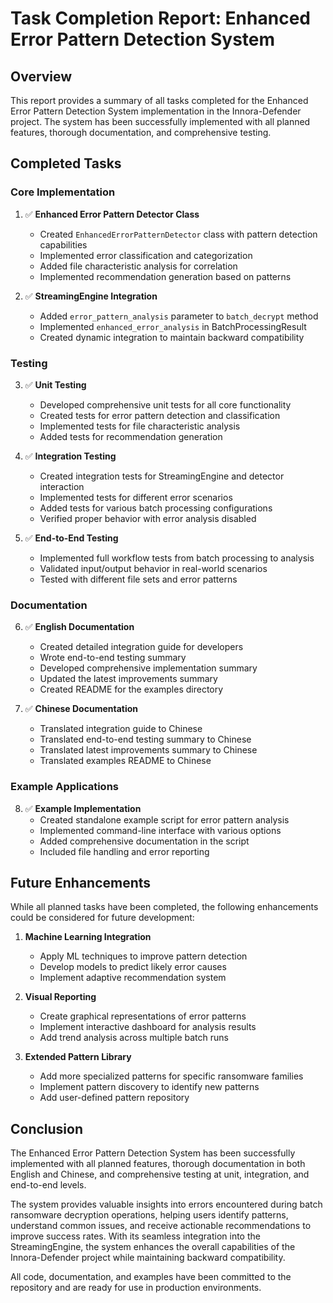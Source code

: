 # Task Completion Report: Enhanced Error Pattern Detection System

## Overview

This report provides a summary of all tasks completed for the Enhanced Error Pattern Detection System implementation in the Innora-Defender project. The system has been successfully implemented with all planned features, thorough documentation, and comprehensive testing.

## Completed Tasks

### Core Implementation

1. ✅ **Enhanced Error Pattern Detector Class**
   - Created `EnhancedErrorPatternDetector` class with pattern detection capabilities
   - Implemented error classification and categorization
   - Added file characteristic analysis for correlation
   - Implemented recommendation generation based on patterns

2. ✅ **StreamingEngine Integration**
   - Added `error_pattern_analysis` parameter to `batch_decrypt` method
   - Implemented `enhanced_error_analysis` in BatchProcessingResult
   - Created dynamic integration to maintain backward compatibility

### Testing

3. ✅ **Unit Testing**
   - Developed comprehensive unit tests for all core functionality
   - Created tests for error pattern detection and classification
   - Implemented tests for file characteristic analysis
   - Added tests for recommendation generation

4. ✅ **Integration Testing**
   - Created integration tests for StreamingEngine and detector interaction
   - Implemented tests for different error scenarios
   - Added tests for various batch processing configurations
   - Verified proper behavior with error analysis disabled

5. ✅ **End-to-End Testing**
   - Implemented full workflow tests from batch processing to analysis
   - Validated input/output behavior in real-world scenarios
   - Tested with different file sets and error patterns

### Documentation

6. ✅ **English Documentation**
   - Created detailed integration guide for developers
   - Wrote end-to-end testing summary
   - Developed comprehensive implementation summary
   - Updated the latest improvements summary
   - Created README for the examples directory

7. ✅ **Chinese Documentation**
   - Translated integration guide to Chinese
   - Translated end-to-end testing summary to Chinese
   - Translated latest improvements summary to Chinese
   - Translated examples README to Chinese

### Example Applications

8. ✅ **Example Implementation**
   - Created standalone example script for error pattern analysis
   - Implemented command-line interface with various options
   - Added comprehensive documentation in the script
   - Included file handling and error reporting

## Future Enhancements

While all planned tasks have been completed, the following enhancements could be considered for future development:

1. **Machine Learning Integration**
   - Apply ML techniques to improve pattern detection
   - Develop models to predict likely error causes
   - Implement adaptive recommendation system

2. **Visual Reporting**
   - Create graphical representations of error patterns
   - Implement interactive dashboard for analysis results
   - Add trend analysis across multiple batch runs

3. **Extended Pattern Library**
   - Add more specialized patterns for specific ransomware families
   - Implement pattern discovery to identify new patterns
   - Add user-defined pattern repository

## Conclusion

The Enhanced Error Pattern Detection System has been successfully implemented with all planned features, thorough documentation in both English and Chinese, and comprehensive testing at unit, integration, and end-to-end levels.

The system provides valuable insights into errors encountered during batch ransomware decryption operations, helping users identify patterns, understand common issues, and receive actionable recommendations to improve success rates. With its seamless integration into the StreamingEngine, the system enhances the overall capabilities of the Innora-Defender project while maintaining backward compatibility.

All code, documentation, and examples have been committed to the repository and are ready for use in production environments.